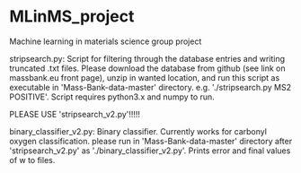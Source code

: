 # MLinMS_project
Machine learning in materials science group project

stripsearch.py:
  Script for filtering through the database entries and writing truncated .txt files. Please download the database from github (see   link on massbank.eu front page), unzip in wanted location, and run this script as executable in 'Mass-Bank-data-master' directory. e.g. './stripsearch.py MS2 POSITIVE'. Script requires python3.x and numpy to run.

PLEASE USE 'stripsearch_v2.py'!!!!!

binary_classifier_v2.py: Binary classifier. Currently works for carbonyl oxygen classification. please run in 'Mass-Bank-data-master' directory after 'stripsearch_v2.py' as './binary_classifier_v2.py'. Prints error and final values of w to files. 
